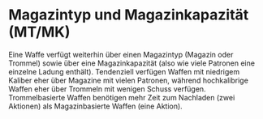 # Magazintyp und Magazinkapazität (MT/MK)

Eine Waffe verfügt weiterhin über einen Magazintyp (Magazin oder Trommel) sowie über eine Magazinkapazität (also wie viele Patronen eine einzelne Ladung enthält). Tendenziell verfügen Waffen mit niedrigem Kaliber eher über Magazine mit vielen Patronen, während hochkalibrige Waffen eher über Trommeln mit wenigen Schuss verfügen. Trommelbasierte Waffen benötigen mehr Zeit zum Nachladen (zwei Aktionen) als Magazinbasierte Waffen (eine Aktion).